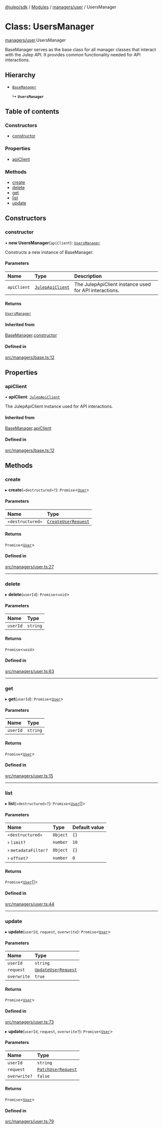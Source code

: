 [@julep/sdk](../README.md) / [Modules](../modules.md) / [managers/user](../modules/managers_user.md) / UsersManager

# Class: UsersManager

[managers/user](../modules/managers_user.md).UsersManager

BaseManager serves as the base class for all manager classes that interact with the Julep API.
It provides common functionality needed for API interactions.

## Hierarchy

- [`BaseManager`](managers_base.BaseManager.md)

  ↳ **`UsersManager`**

## Table of contents

### Constructors

- [constructor](managers_user.UsersManager.md#constructor)

### Properties

- [apiClient](managers_user.UsersManager.md#apiclient)

### Methods

- [create](managers_user.UsersManager.md#create)
- [delete](managers_user.UsersManager.md#delete)
- [get](managers_user.UsersManager.md#get)
- [list](managers_user.UsersManager.md#list)
- [update](managers_user.UsersManager.md#update)

## Constructors

### constructor

• **new UsersManager**(`apiClient`): [`UsersManager`](managers_user.UsersManager.md)

Constructs a new instance of BaseManager.

#### Parameters

| Name | Type | Description |
| :------ | :------ | :------ |
| `apiClient` | [`JulepApiClient`](api_JulepApiClient.JulepApiClient.md) | The JulepApiClient instance used for API interactions. |

#### Returns

[`UsersManager`](managers_user.UsersManager.md)

#### Inherited from

[BaseManager](managers_base.BaseManager.md).[constructor](managers_base.BaseManager.md#constructor)

#### Defined in

[src/managers/base.ts:12](https://github.com/julep-ai/julep/blob/e84fdb1ee0642106a94af57ab290bd92869e4bbb/sdks/ts/src/managers/base.ts#L12)

## Properties

### apiClient

• **apiClient**: [`JulepApiClient`](api_JulepApiClient.JulepApiClient.md)

The JulepApiClient instance used for API interactions.

#### Inherited from

[BaseManager](managers_base.BaseManager.md).[apiClient](managers_base.BaseManager.md#apiclient)

#### Defined in

[src/managers/base.ts:12](https://github.com/julep-ai/julep/blob/e84fdb1ee0642106a94af57ab290bd92869e4bbb/sdks/ts/src/managers/base.ts#L12)

## Methods

### create

▸ **create**(`«destructured»?`): `Promise`\<[`User`](../modules/api.md#user)\>

#### Parameters

| Name | Type |
| :------ | :------ |
| `«destructured»` | [`CreateUserRequest`](../modules/api.md#createuserrequest) |

#### Returns

`Promise`\<[`User`](../modules/api.md#user)\>

#### Defined in

[src/managers/user.ts:27](https://github.com/julep-ai/julep/blob/e84fdb1ee0642106a94af57ab290bd92869e4bbb/sdks/ts/src/managers/user.ts#L27)

___

### delete

▸ **delete**(`userId`): `Promise`\<`void`\>

#### Parameters

| Name | Type |
| :------ | :------ |
| `userId` | `string` |

#### Returns

`Promise`\<`void`\>

#### Defined in

[src/managers/user.ts:63](https://github.com/julep-ai/julep/blob/e84fdb1ee0642106a94af57ab290bd92869e4bbb/sdks/ts/src/managers/user.ts#L63)

___

### get

▸ **get**(`userId`): `Promise`\<[`User`](../modules/api.md#user)\>

#### Parameters

| Name | Type |
| :------ | :------ |
| `userId` | `string` |

#### Returns

`Promise`\<[`User`](../modules/api.md#user)\>

#### Defined in

[src/managers/user.ts:15](https://github.com/julep-ai/julep/blob/e84fdb1ee0642106a94af57ab290bd92869e4bbb/sdks/ts/src/managers/user.ts#L15)

___

### list

▸ **list**(`«destructured»?`): `Promise`\<[`User`](../modules/api.md#user)[]\>

#### Parameters

| Name | Type | Default value |
| :------ | :------ | :------ |
| `«destructured»` | `Object` | `{}` |
| › `limit?` | `number` | `10` |
| › `metadataFilter?` | `Object` | `{}` |
| › `offset?` | `number` | `0` |

#### Returns

`Promise`\<[`User`](../modules/api.md#user)[]\>

#### Defined in

[src/managers/user.ts:44](https://github.com/julep-ai/julep/blob/e84fdb1ee0642106a94af57ab290bd92869e4bbb/sdks/ts/src/managers/user.ts#L44)

___

### update

▸ **update**(`userId`, `request`, `overwrite`): `Promise`\<[`User`](../modules/api.md#user)\>

#### Parameters

| Name | Type |
| :------ | :------ |
| `userId` | `string` |
| `request` | [`UpdateUserRequest`](../modules/api.md#updateuserrequest) |
| `overwrite` | ``true`` |

#### Returns

`Promise`\<[`User`](../modules/api.md#user)\>

#### Defined in

[src/managers/user.ts:73](https://github.com/julep-ai/julep/blob/e84fdb1ee0642106a94af57ab290bd92869e4bbb/sdks/ts/src/managers/user.ts#L73)

▸ **update**(`userId`, `request`, `overwrite?`): `Promise`\<[`User`](../modules/api.md#user)\>

#### Parameters

| Name | Type |
| :------ | :------ |
| `userId` | `string` |
| `request` | [`PatchUserRequest`](../modules/api.md#patchuserrequest) |
| `overwrite?` | ``false`` |

#### Returns

`Promise`\<[`User`](../modules/api.md#user)\>

#### Defined in

[src/managers/user.ts:79](https://github.com/julep-ai/julep/blob/e84fdb1ee0642106a94af57ab290bd92869e4bbb/sdks/ts/src/managers/user.ts#L79)
